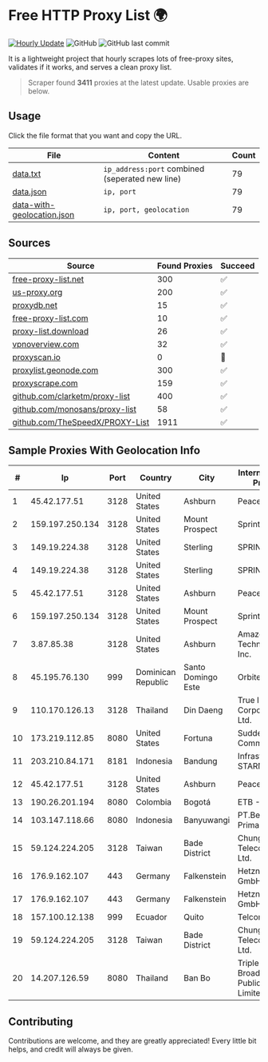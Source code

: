 
# Free HTTP Proxy List 🌍

[![Hourly Update](https://github.com/mertguvencli/http-proxy-list/actions/workflows/main.yml/badge.svg?branch=main)](https://github.com/mertguvencli/http-proxy-list/actions/workflows/main.yml)
![GitHub](https://img.shields.io/github/license/mertguvencli/http-proxy-list)
![GitHub last commit](https://img.shields.io/github/last-commit/mertguvencli/http-proxy-list)

It is a lightweight project that hourly scrapes lots of free-proxy sites, validates if it works, and serves a clean proxy list.


> Scraper found **3411** proxies at the latest update. Usable proxies are below.

## Usage

Click the file format that you want and copy the URL.


|File|Content|Count|
|----|-------|-----|
|[data.txt](https://raw.githubusercontent.com/mertguvencli/http-proxy-list/main/proxy-list/data.txt)|`ip_address:port` combined (seperated new line)|79|
|[data.json](https://raw.githubusercontent.com/mertguvencli/http-proxy-list/main/proxy-list/data.json)|`ip, port`|79|
|[data-with-geolocation.json](https://raw.githubusercontent.com/mertguvencli/http-proxy-list/main/proxy-list/data-with-geolocation.json)|`ip, port, geolocation`|79|

## Sources

|Source|Found Proxies|Succeed|
|------|-------------|-------|
|[free-proxy-list.net](https://free-proxy-list.net)|300|✅|
|[us-proxy.org](https://www.us-proxy.org)|200|✅|
|[proxydb.net](http://proxydb.net)|15|✅|
|[free-proxy-list.com](https://free-proxy-list.com/?page=&port=&type%5B%5D=http&type%5B%5D=https&up_time=0&search=Search)|10|✅|
|[proxy-list.download](https://www.proxy-list.download/HTTP)|26|✅|
|[vpnoverview.com](https://vpnoverview.com/privacy/anonymous-browsing/free-proxy-servers)|32|✅|
|[proxyscan.io](https://www.proxyscan.io)|0|🚫|
|[proxylist.geonode.com](https://proxylist.geonode.com/api/proxy-list?limit=300&page=1&sort_by=lastChecked&sort_type=desc&protocols=http,https)|300|✅|
|[proxyscrape.com](https://api.proxyscrape.com/v2/?request=displayproxies&protocol=http&timeout=10000&country=all&ssl=all&anonymity=all)|159|✅|
|[github.com/clarketm/proxy-list](https://raw.githubusercontent.com/clarketm/proxy-list/master/proxy-list-raw.txt)|400|✅|
|[github.com/monosans/proxy-list](https://raw.githubusercontent.com/monosans/proxy-list/main/proxies/http.txt)|58|✅|
|[github.com/TheSpeedX/PROXY-List](https://raw.githubusercontent.com/TheSpeedX/PROXY-List/master/http.txt)|1911|✅|


## Sample Proxies With Geolocation Info

|#|Ip|Port|Country|City|Internet Service Provider|
|-|--|----|-------|----|-------------------------|
|1|45.42.177.51|3128|United States|Ashburn|PeaceWeb|
|2|159.197.250.134|3128|United States|Mount Prospect|Sprint|
|3|149.19.224.38|3128|United States|Sterling|SPRINT|
|4|149.19.224.38|3128|United States|Sterling|SPRINT|
|5|45.42.177.51|3128|United States|Ashburn|PeaceWeb|
|6|159.197.250.134|3128|United States|Mount Prospect|Sprint|
|7|3.87.85.38|3128|United States|Ashburn|Amazon Technologies Inc.|
|8|45.195.76.130|999|Dominican Republic|Santo Domingo Este|Orbitek SRL|
|9|110.170.126.13|3128|Thailand|Din Daeng|True Internet Corporation CO. Ltd.|
|10|173.219.112.85|8080|United States|Fortuna|Suddenlink Communications|
|11|203.210.84.171|8181|Indonesia|Bandung|Infrastruktur STARNET|
|12|45.42.177.51|3128|United States|Ashburn|PeaceWeb|
|13|190.26.201.194|8080|Colombia|Bogotá|ETB - Colombia|
|14|103.147.118.66|8080|Indonesia|Banyuwangi|PT.Bestcamp Prima Data|
|15|59.124.224.205|3128|Taiwan|Bade District|Chunghwa Telecom Co., Ltd.|
|16|176.9.162.107|443|Germany|Falkenstein|Hetzner Online GmbH|
|17|176.9.162.107|443|Germany|Falkenstein|Hetzner Online GmbH|
|18|157.100.12.138|999|Ecuador|Quito|Telconet S.A|
|19|59.124.224.205|3128|Taiwan|Bade District|Chunghwa Telecom Co., Ltd.|
|20|14.207.126.59|8080|Thailand|Ban Bo|Triple T Broadband Public Company Limited|



## Contributing

Contributions are welcome, and they are greatly appreciated! Every
little bit helps, and credit will always be given.

